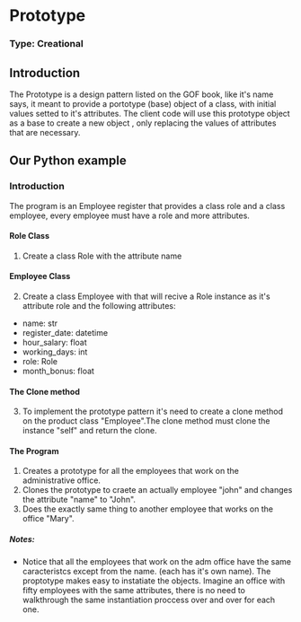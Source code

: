 # Prototype

### Type: Creational

## Introduction

The Prototype is a design pattern listed on the GOF book, like it's name says, it meant to provide a portotype (base) object of a class, with initial values setted to it's attributes. The client code will use this prototype object as a base to create a new object , only replacing the values of attributes that are necessary.

## Our Python example

### Introduction

The program is an Employee register that provides a class role and a class employee, every employee must have a role and more attributes. 

#### Role Class

1. Create a class Role with the attribute name

#### Employee Class

2. Create a class Employee with that will recive a Role instance as it's attribute role and the following attributes:
*  name: str
*  register_date: datetime
*  hour_salary: float
*  working_days: int
*  role: Role
*  month_bonus: float

#### The Clone method

3. To implement the prototype pattern it's need to create a clone method on the product class "Employee".The clone method must clone the instance "self" and return the clone.


#### The Program

1. Creates a prototype for all the employees that work on the administrative office.
2. Clones the prototype to craete an actually employee "john" and changes the attribute "name" to "John".
3. Does the exactly same thing to another employee that works on the office "Mary".

##### Notes:

* Notice that all the employees that work on the adm office have the same caracteristcs except from the name. (each has it's own name). The proptotype makes easy to instatiate the objects. Imagine an office with fifty employees with the same attributes, there is no need to walkthrough the same instantiation proccess over and over for each one. 



